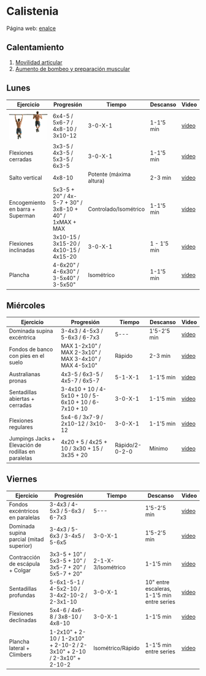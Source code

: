 # Calistenia
Página web: [enalce](https://www.calistenia.net/rutinas-principiantes/)

## Calentamiento
1. [Movilidad articular](https://www.youtube.com/watch?v=0UKFJHnYEb8)
2. [Aumento de bombeo y preparación muscular](https://www.youtube.com/watch?v=suEih2E5Gjs)

## Lunes

| Ejercicio | Progresión | Tiempo | Descanso | Video |
|---|---|---|---|---|
| ![Dominadas multiplano](img/dominadas.jpg) | 6x4-5 / 5x6-7 / 4x8-10 / 3x10-12 | 3-0-X-1 | 1-1'5 min  | [vídeo](https://www.youtube.com/watch?v=qH3UlYIKZlI)  |
| Flexiones cerradas | 3x3-5 / 4x3-5 / 5x3-5 / 6x3-5| 3-0-X-1 | 1-1'5 min | [vídeo](https://www.youtube.com/watch?v=Fx1Tob4WvtM) |
| Salto vertical | 4x8-10 | Potente (máxima altura) | 2-3 min | [vídeo](https://www.youtube.com/watch?v=jj3NlAigrZ8)  |
| Encogemiento en barra + Superman | 5x3-5 + 20" / 4x-5-7 + 30" / 3x8-10 + 40" / 1xMAX + MAX | Controlado/Isométrico | 1-1'5 min | [vídeo](https://www.youtube.com/watch?v=hrEXL00wewI) |
| Flexiones inclinadas | 3x10-15 / 3x15-20 / 4x10-15 / 4x15-20 | 3-0-X-1 | 1 - 1'5 min | [vídeo](https://www.youtube.com/watch?v=EMSyI4RQn_o)
| Plancha | 4-6x20" / 4-6x30" / 3-5x40" / 3-5x50" | Isométrico | 1-1'5 min | [vídeo](https://www.youtube.com/watch?v=Els9E9R2u-8)

## Miércoles

| Ejercicio | Progresión | Tiempo | Descanso | Video |
|---|---|---|---|---|
| Dominada supina excéntrica | 3-4x3 / 4-5x3 / 5-6x3 / 6-7x3 | 5--- | 1'5-2'5 min | [vídeo](https://www.youtube.com/watch?v=Lgzaw7K1tYk) |
| Fondos de banco con pies en el suelo | MAX 1-2x10" / MAX 2-3x10" / MAX 3-4x10" / MAX 4-5x10"  | Rápido | 2-3 min | [vídeo](https://www.youtube.com/watch?v=eJx5ivmvmZk) |
| Australianas pronas | 4x3-5 / 6x3-5 / 4x5-7 / 6x5-7 | 5-1-X-1 | 1-1'5 min | [vídeo](https://www.youtube.com/watch?v=GSe8J1GVptk) |
| Sentadillas abiertas + cerradas | 3-4x10 + 10 / 4-5x10 + 10 / 5-6x10 + 10 / 6-7x10 + 10| 3-0-X-1 | 1-1'5 min | [vídeo](https://www.youtube.com/watch?v=jH2uIKIQ2oM) |
| Flexiones regulares | 5x4-6 / 3x7-9 / 2x10-12 / 3x10-12| 3-0-X-1 | 1-1'5 min | [vídeo](https://www.youtube.com/watch?v=xkXzjTfQ-KM) |
| Jumpings Jacks + Elevación de rodillas en paralelas | 4x20 + 5 / 4x25 + 10 / 3x30 + 15 / 3x35 + 20 | Rápido/2-0-2-0 | Mínimo | [vídeo](https://www.youtube.com/watch?v=Qjp_MJDwRi4) |

## Viernes

| Ejercicio | Progresión | Tiempo | Descanso | Video |
|---|---|---|---|---|
| Fondos excéntricos en paralelas | 3-4x3 / 4-5x3 / 5-6x3 / 6-7x3 | 5--- | 1'5-2'5 min | [vídeo](https://www.youtube.com/watch?v=55TuOn7FQKY) |
| Dominada supina parcial (mitad superior) | 3-4x3 / 5-6x3 / 3-4x5 / 5-6x5 | 3-0-X-1 | 1'5-2'5 min | [vídeo](https://www.youtube.com/watch?v=ypgrBUuuZfs&feature=youtu.be) |
| Contracción de escápula + Colgar | 3x3-5 + 10" / 5x3-5 + 10" / 3x5-7 + 20" / 5x5-7 + 20" | 2-1-X-3/Isométrico | 1-1'5 min | [vídeo](https://www.youtube.com/watch?v=c5zkTsa-Pr4&feature=youtu.be) |
| Sentadillas profundas | 5-6x1-5-1 / 4-5x2-10 / 3-4x2-10-2 / 2-3x1-10 | 3-0-X-1 | 10" entre escaleras, 1-1'5 min entre series | [vídeo](https://www.youtube.com/watch?v=KRjQVQWGVow&feature=youtu.be) |
| Flexiones declinadas | 5x4-6 / 4x6-8 / 3x8-10 / 4x8-10 | 3-0-X-1 | 1-1'5 min | [vídeo](https://www.youtube.com/watch?v=vBWF0ku_7d8) |
| Plancha lateral + Climbers | 1-2x10" + 2-10 / 1-2x10" + 2-10-2 / 2-3x10" + 2-10 / 2-3x10" + 2-10-2 | Isométrico/Rápido | 1-1'5 min entre series | [vídeo](https://www.youtube.com/watch?v=j-XZZmVbsmg) |